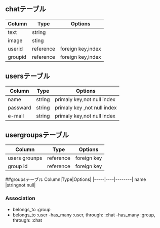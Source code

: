 ## chatテーブル
|Column|Type|Options|
|------|----|-------|
|text  |string|     |
|image |sting|      |
|userid|reference|foreign key,index|
|groupid|reference|foreign key,index|

## usersテーブル
Column|Type|Options|
|------|----|-------|
|name  |string|primaly key,not null index|
|passward|string|primaly key ,not null index|
|e-mail|string|primaly key,not null index|

## usergroupsテーブル
Column         |Type      |Options    |
|--------------|----------|-----------|
|users grounps |reference |foreign key
|group id      |reference |foreign key

##groupsテーブル
Column|Type|Options|
|-----|----|--------|
 name |stringnot null|



### Association
- belongs_to :group
- belongs_to :user
-has_many :user, through: :chat
-has_many :group, through: :chat
